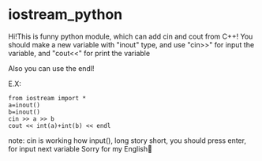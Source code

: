# iostream_python

Hi!This is funny python module, which can add cin and cout from C++!
You should make a new variable with "inout" type, and use "cin>>" for input the variable, and "cout<<" for print the variable

Also you can use the endl!

E.X:

	from iostream import *
	a=inout()
	b=inout()
	cin >> a >> b
	cout << int(a)+int(b) << endl


note:
cin is working how input(), long story short, you should press enter, for input next variable
Sorry for my English🤡
